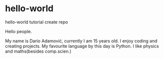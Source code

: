 # hello-world
hello-world tutorial create repo

Hello people.

My name is Dario Adamović, currently I am 15 years old.
I enjoy coding and creating projects.
My favourite language by this day is Python.
I like physics and maths(besides comp.scien.)
